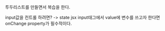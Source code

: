 투두리스트를 만들면서 복습을 한다.

input값을 컨트롤 하려면? -> state
jsx input태그에서 value에 변수를 쓰고자 한다면 onChange property가 필수적이다.

